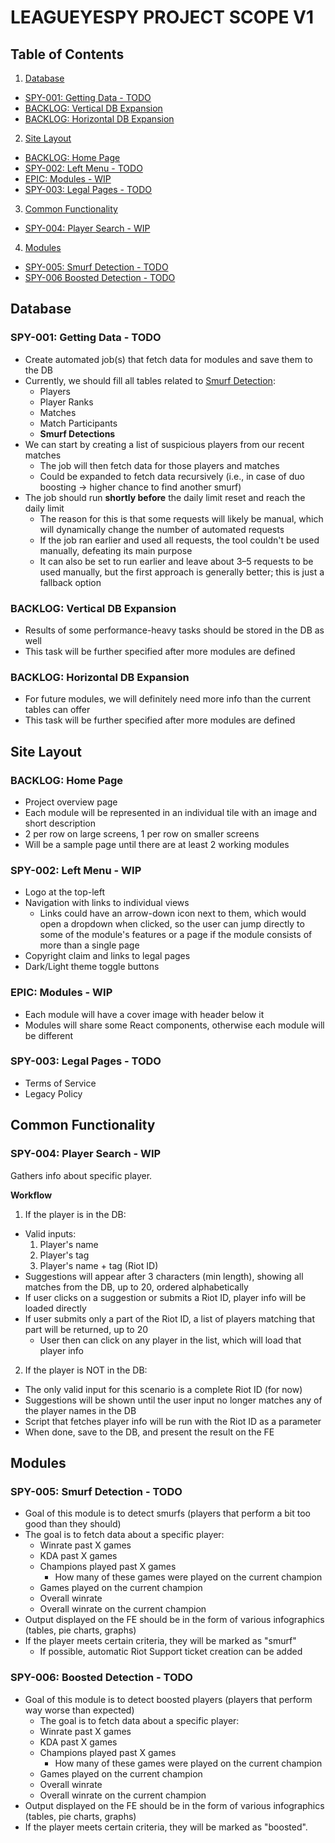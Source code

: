# LEAGUEYESPY PROJECT SCOPE V1

## Table of Contents

1. [Database](#database)
  - [SPY-001: Getting Data - TODO](#spy-001-getting-data---todo)
  - [BACKLOG: Vertical DB Expansion](#backlog-vertical-db-expansion)
  - [BACKLOG: Horizontal DB Expansion](#backlog-horizontal-db-expansion)
2. [Site Layout](#site-layout)
  - [BACKLOG: Home Page](#backlog-home-page)
  - [SPY-002: Left Menu - TODO](#spy-002-left-menu---todo)
  - [EPIC: Modules - WIP](#epic-modules---wip)
  - [SPY-003: Legal Pages - TODO](#spy-003-legal-pages---todo)
3. [Common Functionality](#common-functionality)
  - [SPY-004: Player Search - WIP](#spy-004-player-search---wip)
4. [Modules](#modules)
  - [SPY-005: Smurf Detection - TODO](#spy-005-smurf-detection---todo)
  - [SPY-006 Boosted Detection - TODO](#spy-006-trash-detection---todo)

## Database

### SPY-001: Getting Data - TODO
- Create automated job(s) that fetch data for modules and save them to the DB
- Currently, we should fill all tables related to [Smurf Detection](#smurf-detection):
  - Players
  - Player Ranks
  - Matches
  - Match Participants
  - **Smurf Detections**
- We can start by creating a list of suspicious players from our recent matches
  - The job will then fetch data for those players and matches
  - Could be expanded to fetch data recursively (i.e., in case of duo boosting → higher chance to find another smurf)
- The job should run **shortly before** the daily limit reset and reach the daily limit
  - The reason for this is that some requests will likely be manual, which will dynamically change the number of
  automated requests
  - If the job ran earlier and used all requests, the tool couldn't be used manually, defeating its main purpose
  - It can also be set to run earlier and leave about 3–5 requests to be used manually, but the first approach is generally better;
  this is just a fallback option

### BACKLOG: Vertical DB Expansion
- Results of some performance-heavy tasks should be stored in the DB as well
- This task will be further specified after more modules are defined

### BACKLOG: Horizontal DB Expansion
- For future modules, we will definitely need more info than the current tables can offer
- This task will be further specified after more modules are defined

## Site Layout

### BACKLOG: Home Page
  - Project overview page
  - Each module will be represented in an individual tile with an image and short description
  - 2 per row on large screens, 1 per row on smaller screens
  - Will be a sample page until there are at least 2 working modules

### SPY-002: Left Menu - WIP
  - Logo at the top-left
  - Navigation with links to individual views
    - Links could have an arrow-down icon next to them, which would open a dropdown when clicked,
      so the user can jump directly to some of the module's features or a page if the module
      consists of more than a single page
  - Copyright claim and links to legal pages
  - Dark/Light theme toggle buttons

### EPIC: Modules - WIP
  - Each module will have a cover image with header below it
  - Modules will share some React components, otherwise each module will be different

### SPY-003: Legal Pages - TODO
  - Terms of Service
  - Legacy Policy

## Common Functionality

### SPY-004: Player Search - WIP

Gathers info about specific player.

**Workflow**
1. If the player is in the DB:
  - Valid inputs:
    1. Player's name
    2. Player's tag
    3. Player's name + tag (Riot ID)
  - Suggestions will appear after 3 characters (min length), showing all matches from the DB, up to 20, ordered alphabetically
  - If user clicks on a suggestion or submits a Riot ID, player info will be loaded directly
  - If user submits only a part of the Riot ID, a list of players matching that part will be returned, up to 20
    - User then can click on any player in the list, which will load that player info
2. If the player is NOT in the DB:
  - The only valid input for this scenario is a complete Riot ID (for now)
  - Suggestions will be shown until the user input no longer matches any of the player names in the DB
  - Script that fetches player info will be run with the Riot ID as a parameter
  - When done, save to the DB, and present the result on the FE

## Modules

### SPY-005: Smurf Detection - TODO
- Goal of this module is to detect smurfs (players that perform a bit too good than they should)
- The goal is to fetch data about a specific player:
  - Winrate past X games
  - KDA past X games
  - Champions played past X games
    - How many of these games were played on the current champion
  - Games played on the current champion
  - Overall winrate
  - Overall winrate on the current champion
- Output displayed on the FE should be in the form of various infographics (tables, pie charts, graphs)
- If the player meets certain criteria, they will be marked as "smurf"
  - If possible, automatic Riot Support ticket creation can be added

### SPY-006: Boosted Detection - TODO
- Goal of this module is to detect boosted players (players that perform way worse than expected)
  - The goal is to fetch data about a specific player:
  - Winrate past X games
  - KDA past X games
  - Champions played past X games
    - How many of these games were played on the current champion
  - Games played on the current champion
  - Overall winrate
  - Overall winrate on the current champion
- Output displayed on the FE should be in the form of various infographics (tables, pie charts, graphs)
- If the player meets certain criteria, they will be marked as "boosted".
